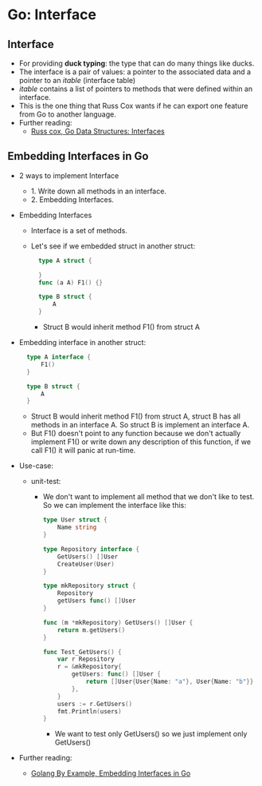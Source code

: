 # Go: Interface

## Interface

* For providing **duck typing**: the type that can do many things like ducks.
* The interface is a pair of values: a pointer to the associated data and a pointer to an _itable_ (interface table)
* _itable_ contains a list of pointers to methods that were defined within an interface.
* This is the one thing that Russ Cox wants if he can export one feature from Go to another language.
* Further reading:
  * [Russ cox, Go Data Structures: Interfaces](https://research.swtch.com/interfaces)

## Embedding Interfaces in Go

* 2 ways to implement Interface
  * 1\. Write down all methods in an interface.
  * 2\. Embedding Interfaces.
* Embedding Interfaces
  * Interface is a set of methods.
  *   Let's see if we embedded struct in another struct:

      ```go
        type A struct {

        }
        func (a A) F1() {}

        type B struct {
            A
        }
      ```

      * Struct B would inherit method F1() from struct A
*   Embedding interface in another struct:

    ```go
      type A interface {
          F1()
      }

      type B struct {
          A
      }
    ```

    * Struct B would inherit method F1() from struct A, struct B has all methods in an interface A. So struct B is implement an interface A.
    * But F1() doesn't point to any function because we don't actually implement F1() or write down any description of this function, if we call F1() it will panic at run-time.
* Use-case:
  * unit-test:
    *   We don't want to implement all method that we don't like to test. So we can implement the interface like this:

        ```go
        type User struct {
            Name string
        }

        type Repository interface {
            GetUsers() []User
            CreateUser(User)
        }

        type mkRepository struct {
            Repository
            getUsers func() []User
        }

        func (m *mkRepository) GetUsers() []User {
            return m.getUsers()
        }

        func Test_GetUsers() {
            var r Repository
            r = &mkRepository{
                getUsers: func() []User {
                    return []User{User{Name: "a"}, User{Name: "b"}}
                },
            }
            users := r.GetUsers()
            fmt.Println(users)
        }
        ```

        * We want to test only GetUsers() so we just implement only GetUsers()
* Further reading:
  * [Golang By Example, Embedding Interfaces in Go](https://golangbyexample.com/embedding-interfaces-go)
